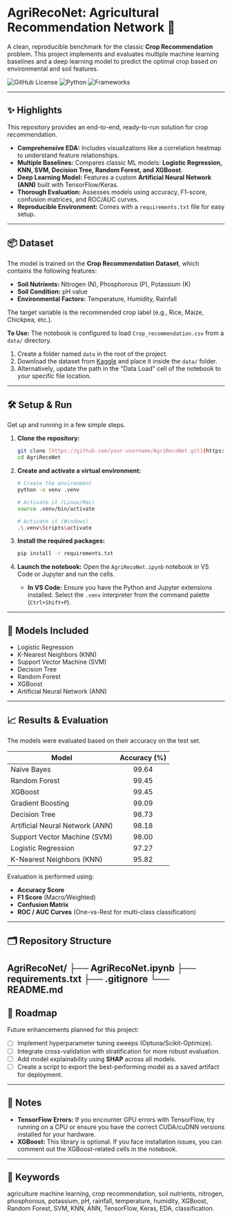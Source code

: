 # AgriRecoNet: Agricultural Recommendation Network 🌾

A clean, reproducible benchmark for the classic **Crop Recommendation** problem. This project implements and evaluates multiple machine learning baselines and a deep learning model to predict the optimal crop based on environmental and soil features.

![GitHub License](https://img.shields.io/github/license/meanderinghuman/AgriRecoNet?style=for-the-badge)
![Python](https://img.shields.io/badge/Python-3.9%2B-blue?style=for-the-badge&logo=python)
![Frameworks](https://img.shields.io/badge/TensorFlow%20%7C%20Scikit--Learn-orange?style=for-the-badge&logo=tensorflow)

---

## ✨ Highlights

This repository provides an end-to-end, ready-to-run solution for crop recommendation.

-   **Comprehensive EDA:** Includes visualizations like a correlation heatmap to understand feature relationships.
-   **Multiple Baselines:** Compares classic ML models: **Logistic Regression, KNN, SVM, Decision Tree, Random Forest, and XGBoost**.
-   **Deep Learning Model:** Features a custom **Artificial Neural Network (ANN)** built with TensorFlow/Keras.
-   **Thorough Evaluation:** Assesses models using accuracy, F1-score, confusion matrices, and ROC/AUC curves.
-   **Reproducible Environment:** Comes with a `requirements.txt` file for easy setup.

---

## 📦 Dataset

The model is trained on the **Crop Recommendation Dataset**, which contains the following features:

-   **Soil Nutrients:** Nitrogen (N), Phosphorous (P), Potassium (K)
-   **Soil Condition:** pH value
-   **Environmental Factors:** Temperature, Humidity, Rainfall

The target variable is the recommended crop label (e.g., Rice, Maize, Chickpea, etc.).

**To Use:**
The notebook is configured to load `Crop_recommendation.csv` from a `data/` directory.

1.  Create a folder named `data` in the root of the project.
2.  Download the dataset from [Kaggle](https://www.kaggle.com/datasets/atharvaingle/crop-recommendation-dataset) and place it inside the `data/` folder.
3.  Alternatively, update the path in the "Data Load" cell of the notebook to your specific file location.

---

## 🛠️ Setup & Run

Get up and running in a few simple steps.

1.  **Clone the repository:**
    ```bash
    git clone [https://github.com/your-username/AgriRecoNet.git](https://github.com/meanderinghuman/AgriRecoNet.git)
    cd AgriRecoNet
    ```

2.  **Create and activate a virtual environment:**
    ```bash
    # Create the environment
    python -m venv .venv

    # Activate it (Linux/Mac)
    source .venv/bin/activate

    # Activate it (Windows)
    .\.venv\Scripts\activate
    ```

3.  **Install the required packages:**
    ```bash
    pip install -r requirements.txt
    ```

4.  **Launch the notebook:**
    Open the `AgriRecoNet.ipynb` notebook in VS Code or Jupyter and run the cells.
    * **In VS Code:** Ensure you have the Python and Jupyter extensions installed. Select the `.venv` interpreter from the command palette (`Ctrl+Shift+P`).

---

## 🧪 Models Included

-   Logistic Regression
-   K-Nearest Neighbors (KNN)
-   Support Vector Machine (SVM)
-   Decision Tree
-   Random Forest
-   XGBoost
-   Artificial Neural Network (ANN)

---

## 📈 Results & Evaluation

The models were evaluated based on their accuracy on the test set.

| Model                        | Accuracy (%) |
| ---------------------------- | :----------: |
| Naive Bayes                  |    99.64     |
| Random Forest                |    99.45     |
| XGBoost                      |    99.45     |
| Gradient Boosting            |    99.09     |
| Decision Tree                |    98.73     |
| Artificial Neural Network (ANN) |    98.18     |
| Support Vector Machine (SVM) |    98.00     |
| Logistic Regression          |    97.27     |
| K-Nearest Neighbors (KNN)    |    95.82     |

Evaluation is performed using:
* **Accuracy Score**
* **F1 Score** (Macro/Weighted)
* **Confusion Matrix**
* **ROC / AUC Curves** (One-vs-Rest for multi-class classification)

---

## 🗂️ Repository Structure
AgriRecoNet/
├── AgriRecoNet.ipynb
├── requirements.txt
├── .gitignore
└── README.md
---

## 🧭 Roadmap

Future enhancements planned for this project:

-   [ ] Implement hyperparameter tuning sweeps (Optuna/Scikit-Optimize).
-   [ ] Integrate cross-validation with stratification for more robust evaluation.
-   [ ] Add model explainability using **SHAP** across all models.
-   [ ] Create a script to export the best-performing model as a saved artifact for deployment.

---

## 📌 Notes

-   **TensorFlow Errors:** If you encounter GPU errors with TensorFlow, try running on a CPU or ensure you have the correct CUDA/cuDNN versions installed for your hardware.
-   **XGBoost:** This library is optional. If you face installation issues, you can comment out the XGBoost-related cells in the notebook.

---

## 🔑 Keywords

agriculture machine learning, crop recommendation, soil nutrients, nitrogen, phosphorous, potassium, pH, rainfall, temperature, humidity, XGBoost, Random Forest, SVM, KNN, ANN, TensorFlow, Keras, EDA, classification.

